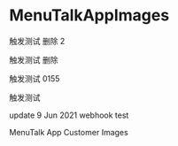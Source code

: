 # MenuTalkAppImages

触发测试  删除 2

触发测试  删除

触发测试  0155

触发测试

update 9 Jun 2021
webhook test


MenuTalk App Customer Images

